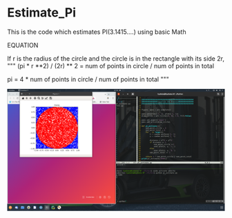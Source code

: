 # Estimate_Pi

This is the code which estimates PI(3.1415....) using basic Math

EQUATION

If r is the radius of the circle and the circle is in the rectangle with its side 2r, 
"""
  (pi * r **2) / (2r) ** 2 = num of points in circle / num of points in total
  
  pi = 4 * num of points in circle / num of points in total
"""

![alt text](./Pi_Estimation.png)
